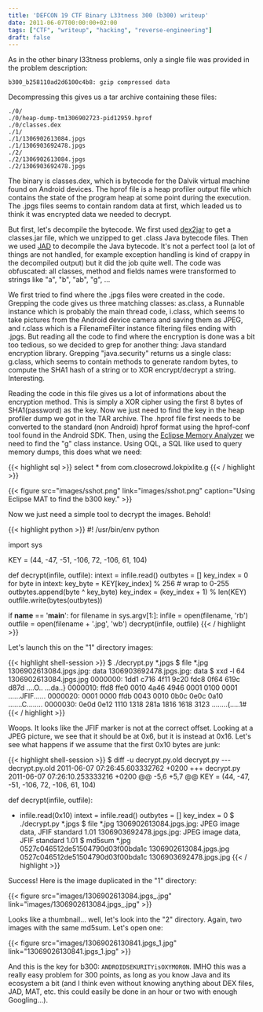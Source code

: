 ```yaml
---
title: 'DEFCON 19 CTF Binary L33tness 300 (b300) writeup'
date: 2011-06-07T00:00:00+02:00
tags: ["CTF", "writeup", "hacking", "reverse-engineering"]
draft: false
---
```


As in the other binary l33tness problems, only a single file was provided in
the problem description:

```
b300_b258110ad2d6100c4b8: gzip compressed data
```

Decompressing this gives us a tar archive containing these files:

```
./0/
./0/heap-dump-tm1306902723-pid12959.hprof
./0/classes.dex
./1/
./1/1306902613084.jpgs
./1/1306903692478.jpgs
./2/
./2/1306902613084.jpgs
./2/1306903692478.jpgs
```

The binary is classes.dex, which is bytecode for the Dalvik virtual machine
found on Android devices. The hprof file is a heap profiler output file which
contains the state of the program heap at some point during the execution. The
.jpgs files seems to contain random data at first, which leaded us to think it
was encrypted data we needed to decrypt.

But first, let's decompile the bytecode. We first
used [dex2jar](http://code.google.com/p/dex2jar/) to get a classes.jar file,
which we unzipped to get .class Java bytecode files. Then we
used [JAD](http://en.wikipedia.org/wiki/JAD_(JAva_Decompiler)) to decompile the
Java bytecode. It's not a perfect tool (a lot of things are not handled, for
example exception handling is kind of crappy in the decompiled output) but it
did the job quite well. The code was obfuscated: all classes, method and fields
names were transformed to strings like "a", "b", "ab", "g", ...

We first tried to find where the .jpgs files were created in the code. Grepping
the code gives us three matching classes: as.class, a Runnable instance which
is probably the main thread code, i.class, which seems to take pictures from
the Android device camera and saving them as JPEG, and r.class which is a
FilenameFilter instance filtering files ending with .jpgs. But reading all the
code to find where the encryption is done was a bit too tedious, so we decided
to grep for another thing: Java standard encryption library. Grepping
"java.security" returns us a single class: g.class, which seems to contain
methods to generate random bytes, to compute the SHA1 hash of a string or to
XOR encrypt/decrypt a string. Interesting.

Reading the code in this file gives us a lot of informations about the
encryption method. This is simply a XOR cipher using the first 8 bytes of
SHA1(password) as the key. Now we just need to find the key in the heap
profiler dump we got in the TAR archive. The .hprof file first needs to be
converted to the standard (non Android) hprof format using the hprof-conf tool
found in the Android SDK. Then, using the [Eclipse Memory
Analyzer](http://www.eclipse.org/mat/) we need to find the "g" class instance.
Using OQL, a SQL like used to query memory dumps, this does what we need:

{{< highlight sql >}}
select * from com.closecrowd.lokpixlite.g
{{< / highlight >}}

{{< figure src="images/sshot.png" link="images/sshot.png" caption="Using Eclipse MAT to find the b300 key." >}}

Now we just need a simple tool to decrypt the images. Behold!

{{< highlight python >}}
#! /usr/bin/env python

import sys

KEY = (44, -47, -51, -106, 72, -106, 61, 104)

def decrypt(infile, outfile):
    intext = infile.read()
    outbytes = []
    key_index = 0
    for byte in intext:
        key_byte = KEY[key_index] % 256 # wrap to 0-255
        outbytes.append(byte ^ key_byte)
        key_index = (key_index + 1) % len(KEY)
    outfile.write(bytes(outbytes))

if __name__ == '__main__':
    for filename in sys.argv[1:]:
        infile = open(filename, 'rb')
        outfile = open(filename + '.jpg', 'wb')
        decrypt(infile, outfile)
{{< / highlight >}}

Let's launch this on the "1" directory images:

{{< highlight shell-session >}}
$ ./decrypt.py *.jpgs
$ file *.jpg
1306902613084.jpgs.jpg: data
1306903692478.jpgs.jpg: data
$ xxd -l 64 1306902613084.jpgs.jpg
0000000: 1dd1 c716 4f11 9c20 fdc8 0f64 619c d87d  ....O.. ...da..}
0000010: ffd8 ffe0 0010 4a46 4946 0001 0100 0001  ......JFIF......
0000020: 0001 0000 ffdb 0043 0010 0b0c 0e0c 0a10  .......C........
0000030: 0e0d 0e12 1110 1318 281a 1816 1618 3123  ........(.....1#
{{< / highlight >}}

Woops. It looks like the JFIF marker is not at the correct offset. Looking at a
JPEG picture, we see that it should be at 0x6, but it is instead at 0x16. Let's
see what happens if we assume that the first 0x10 bytes are junk:

{{< highlight shell-session >}}
$ diff -u decrypt.py.old decrypt.py
--- decrypt.py.old      2011-06-07 07:26:45.603332762 +0200
+++ decrypt.py  2011-06-07 07:26:10.253333216 +0200
@@ -5,6 +5,7 @@
 KEY = (44, -47, -51, -106, 72, -106, 61, 104)

 def decrypt(infile, outfile):
+    infile.read(0x10)
     intext = infile.read()
     outbytes = []
     key_index = 0
$ ./decrypt.py *.jpgs
$ file *.jpg
1306902613084.jpgs.jpg: JPEG image data, JFIF standard 1.01
1306903692478.jpgs.jpg: JPEG image data, JFIF standard 1.01
$ md5sum *.jpg
0527c046512de51504790d03f00bda1c  1306902613084.jpgs.jpg
0527c046512de51504790d03f00bda1c  1306903692478.jpgs.jpg
{{< / highlight >}}

Success! Here is the image duplicated in the "1" directory:

{{< figure src="images/1306902613084.jpgs_.jpg" link="images/1306902613084.jpgs_.jpg" >}}

Looks like a thumbnail... well, let's look into the "2" directory. Again, two images with the same md5sum. Let's open one:

{{< figure src="images/13069026130841.jpgs_1.jpg" link="13069026130841.jpgs_1.jpg" >}}

And this is the key for b300: `ANDROIDSEKURITYisOXYMORON`. IMHO this was a
really easy problem for 300 points, as long as you know Java and its ecosystem
a bit (and I think even without knowing anything about DEX files, JAD, MAT,
etc. this could easily be done in an hour or two with enough Googling...).
